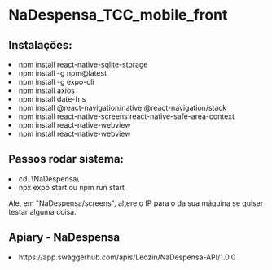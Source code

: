 # NaDespensa_TCC_mobile_front


<h2>Instalações:</h2>
<li>npm install react-native-sqlite-storage</li>
<li>npm install -g npm@latest</li>
<li>npm install -g expo-cli</li>
<li>npm install axios</li>
<li>npm install date-fns</li>
<li>npm install @react-navigation/native @react-navigation/stack</li>
<li>npm install react-native-screens react-native-safe-area-context</li>
<li>npm install react-native-webview</li>
<li>npm install react-native-webview</li>

<h2>Passos rodar sistema:</h2>
<li>cd .\NaDespensa\</li>
<li>npx expo start ou npm run start</li>


<p>Ale, em "NaDespensa/screens", altere o IP para o da sua máquina se quiser testar alguma coisa.</p>

<h2>Apiary - NaDespensa</h2>

<li>https://app.swaggerhub.com/apis/Leozin/NaDespensa-API/1.0.0</li>